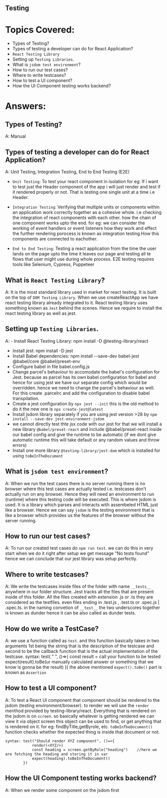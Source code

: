 ## Testing

# Topics Covered:

- Types of Testing? 
- Types of testing a developer can do for React Application?
- `React Testing Library`
- Setting up `Testing Libraries`.
- What is `jsdom test environment`?
- How to run our test cases?
- Where to write testcases?
- How to test a UI component?
- How the UI Component testing works backend?




# Answers:


## Types of Testing? 
A: Manual 



## Types of testing a developer can do for React Application?
A: Unit Testing, Integration Testing, End to End Testing (E2E)

- `Unit Testing`: To test your react component in isolation
    for eg: If i want to test just the Header component of the app i will just render and test if it rendered properly or not. That is testing one single unit at a time i.e Header.

- `Integration Testing`: Verifying that multiple units or components within an application work correctly together as a cohesive whole. i.e checking the integration of react components with each other. how the chain of one component works upto the end.
    for eg: we can consider the working of event handlers or event listeners how they work and effect the further rendering porocess is known as integration testing.How this components are connected to eachother.

- `End to End Testing`: Testing a react application from the time the user lands on the page upto the time it leaves our page and testing all te flows that user might use during whole process.
    E2E testing requires tools like Selenium, Cypress, Puppeteer


## What is `React Testing Library`?
A: It is the most standard library used in market for react testing. It is built on the top of `DOM Testing Library`. When we use createReactApp we  have react testing library already integrated to it. React testing library uses something known as `Jest` behind the scenes. Hence we require to install the react testing library as well as jest.


## Setting up `Testing Libraries`.
A: - Install React Testing Library: npm install -D @testing-library/react
   - Install jest: npm install -D jest
   - Install Babel dependencies: npm install --save-dev babel-jest @babel/core @babel/preset-env
   - Configure babel in file babel.config.js
   - Change parcel's behaviour to accomodate the babel's configuration for Jest. because as parcel has its own babel configuration for babel and hence for using jest we have our separate config which would be overridden. hence we need to change the parcel's behaviour as well. For this create .parcelrc and add the configuration to disable babel transpilation.
   - Create a jest configuration by `npx jest --init` this is the old method to do it the new one is `npx create-jest@latest`
   - Install jsdom library separately if you are using jest version >28 by `npm install --save-dev jest-environment-jsdom`
   - we cannot directly test thte jsx code with our jest for that we will install a new library `@babel/preset-react` and include @babel/preset-react inside our babel config and give the runtime to be automatic (if we dont give automatic runtime this will take default or any random values and throw errors)
   - Install one more library `@testing-library/jest-dom` which is installed for using `toBeInTheDocument`


## What is `jsdom test environment`?
A: When we run the test cases there is no server running there is no browser where this test cases are actually tested i.e. testcases don't actually run on any browser. Hence they will need an environment to run (runtime) where this testing code will be executed. This is where jsdom is used. It is a library which parses and interacts with assembeled HTML just like a browser. Hence we can say `jsdom` is the testing environment that is like a browser which provides us the features of the browser without the server running.


## How to run our test cases?
A: To run our created test cases do `npm run test`. we can do this in very start when we do it right after setup we get message "No tests found" hence we can conclude that our jest library was setup perfectly.


## Where to write testcases?
A: We write the testcases inside files of the folder with name `__tests__` anywhere in our folder structure. Jest tracks all the files that are present inside of this folder. All the files created with extension .js or .ts they are considered as the testfiles. even files ending in .test.js , .test.ts or .spec.js | .spec.ts. in the naming convetion of `__test__` the two underscores together is known as dunder hence it can be also called as dunder tests.


## How do we write a TestCase?
A: we use a function called as `test`. and this function basically takes in two arguments 1st being the string that is the description of the testcase and second to be the callback function that is the actual implementation of the testcase.
    syntax:    test( " ", ()=>{
                        const result = call your function to be tested
                        expect(result).toBe(ur manually calculated answer or something that we know is gonna be the result)
                })
                the above mentioned `expect().toBe()` part is known as `Assertion`


## How to test a UI component?
A: 
To test a React UI component that component should be rendered to the jsdom (testing environment/browser). to render we wiil use the `render` menthod provided by testing-library/react. Everything that is rendered on the jsdom is on `screen`. so basically whatever is getting rendered we can view it via object screen this object can be used to find, or get anything that is rendered on it. for eg: findByTitle,getByrole, etc. `toBeInTheDocument()` function checks whether the expected thing is inside that document or not.

    syntax: test("Should render XYZ component", ()=>{
                render(<XYZ/>)
                const heading = screen.getByRole("heading")    //here we are fetching the heading and storing it in var
                expect(heading).toBeInTheDocument()  
            })


## How the UI Component testing works backend?
A: When we render some component on the jsdom first